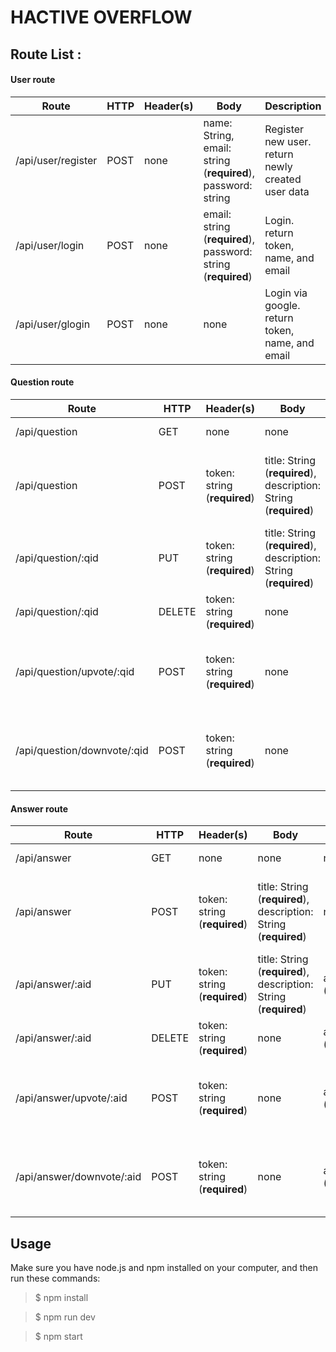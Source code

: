 # HACTIVE OVERFLOW
## Route List :

#### User route

Route | HTTP | Header(s) | Body | Description
----- | ---- | --------- | ---- | -----------
/api/user/register | POST | none | name: String, email: string (**required**), password: string | Register new user. return newly created user data
/api/user/login | POST | none | email: string (**required**), password: string (**required**) | Login. return token, name, and email
/api/user/glogin | POST | none | none | Login via google. return token, name, and email


#### Question route

Route | HTTP | Header(s) | Body | Params | Description
----- | ---- | --------- | ---- | ------- | ----
/api/question | GET | none | none | none | return all question
/api/question | POST | token: string (**required**)  | title: String (**required**), description: String (**required**) | none | add new question. return newly created question
/api/question/:qid | PUT | token: string (**required**) | title: String (**required**), description: String (**required**) | qid: String (**required**) | update question. return updated question
/api/question/:qid | DELETE | token: string (**required**) | none | qid: String (**required**) | Delete question
/api/question/upvote/:qid | POST | token: string (**required**)  | none | qid: String (**required**) | add like vote to question. return question id and userId
/api/question/downvote/:qid | POST | token: string (**required**)  | none | qid: String (**required**) | add dislike vote to question. return question id and userId

#### Answer route

Route | HTTP | Header(s) | Body | Params | Description
----- | ---- | --------- | ---- | ------- | ----
/api/answer | GET | none | none | none | return all question
/api/answer | POST | token: string (**required**)  | title: String (**required**), description: String (**required**) | none | add new answer. return newly created answer
/api/answer/:aid | PUT | token: string (**required**) | title: String (**required**), description: String (**required**) | aid: String (**required**) | update answer. return updated answer
/api/answer/:aid | DELETE | token: string (**required**) | none | aid: String (**required**) | Delete answer
/api/answer/upvote/:aid | POST | token: string (**required**)  | none | aid: String (**required**) | add like vote to answer. return answer id and userId
/api/answer/downvote/:aid | POST | token: string (**required**)  | none | aid: String (**required**) | add dislike vote to answer. return answer id and userId

## Usage
Make sure you have node.js and  npm installed on your computer, and then run these commands:

> $ npm install

> $ npm run dev 

> $ npm start